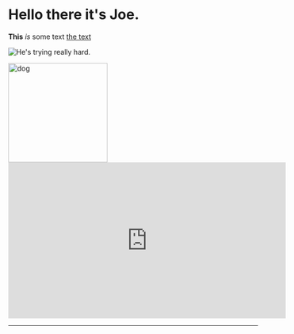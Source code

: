 # Hello there it's Joe.

**This** *is* some text
[the text](https://google.com)

![He's trying really hard.](https://fastfamiliar.b-cdn.net/sitebuilder/dog.jpg)

<img src="https://fastfamiliar.b-cdn.net/sitebuilder/dog.jpg" alt="dog" width="200" height="auto" />

<iframe width="560" height="315" src="https://www.youtube.com/embed/s6JcZlxviSU?si=qqucuQ2-eamEEBaq" title="YouTube video player" frameborder="0" allow="accelerometer; autoplay; clipboard-write; encrypted-media; gyroscope; picture-in-picture; web-share" allowfullscreen></iframe>

-----------

